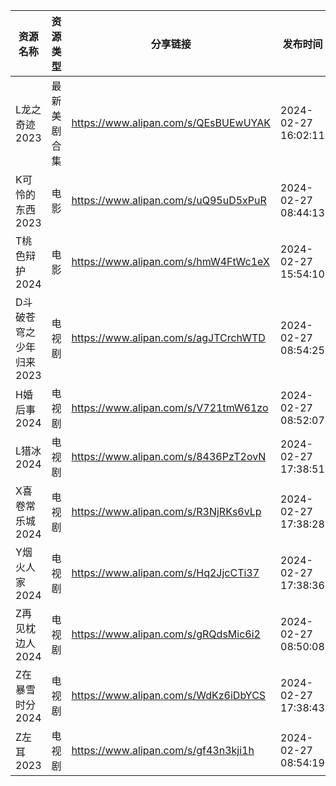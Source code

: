 | 资源名称           | 资源类型   | 分享链接                                 | 发布时间                |
| -------------- | ------ | ------------------------------------ | ------------------- |
| L龙之奇迹2023      | 最新美剧合集 | https://www.alipan.com/s/QEsBUEwUYAK | 2024-02-27 16:02:11 |
| K可怜的东西2023     | 电影     | https://www.alipan.com/s/uQ95uD5xPuR | 2024-02-27 08:44:13 |
| T桃色辩护2024      | 电影     | https://www.alipan.com/s/hmW4FtWc1eX | 2024-02-27 15:54:10 |
| D斗破苍穹之少年归来2023 | 电视剧    | https://www.alipan.com/s/agJTCrchWTD | 2024-02-27 08:54:25 |
| H婚后事2024       | 电视剧    | https://www.alipan.com/s/V721tmW61zo | 2024-02-27 08:52:07 |
| L猎冰2024        | 电视剧    | https://www.alipan.com/s/8436PzT2ovN | 2024-02-27 17:38:51 |
| X喜卷常乐城2024     | 电视剧    | https://www.alipan.com/s/R3NjRKs6vLp | 2024-02-27 17:38:28 |
| Y烟火人家2024      | 电视剧    | https://www.alipan.com/s/Hq2JjcCTi37 | 2024-02-27 17:38:36 |
| Z再见枕边人2024     | 电视剧    | https://www.alipan.com/s/gRQdsMic6i2 | 2024-02-27 08:50:08 |
| Z在暴雪时分2024     | 电视剧    | https://www.alipan.com/s/WdKz6iDbYCS | 2024-02-27 17:38:43 |
| Z左耳2023        | 电视剧    | https://www.alipan.com/s/gf43n3kji1h | 2024-02-27 08:54:19 |
